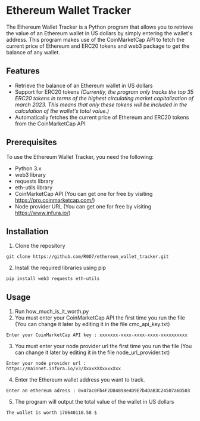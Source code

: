 # Ethereum Wallet Tracker
The Ethereum Wallet Tracker is a Python program that allows you to retrieve the value of an Ethereum wallet in US dollars by simply entering the wallet's address. This program makes use of the CoinMarketCap API to fetch the current price of Ethereum and ERC20 tokens and web3 package to get the balance of any wallet.

## Features
* Retrieve the balance of an Ethereum wallet in US dollars
* Support for ERC20 tokens _(Currently, the program only tracks the top 35 ERC20 tokens in terms of the highest circulating market capitalization of march 2023. This means that only these tokens will be included in the calculation of the wallet's total value.)_
* Automatically fetches the current price of Ethereum and ERC20 tokens from the CoinMarketCap API

## Prerequisites
To use the Ethereum Wallet Tracker, you need the following:

* Python 3.x
* web3 library
* requests library
* eth-utils library
* CoinMarketCap API (You can get one for free by visiting https://pro.coinmarketcap.com/)
* Node provider URL (You can get one for free by visiting https://www.infura.io/)

## Installation
1. Clone the repository
```
git clone https://github.com/R0D7/ethereum_wallet_tracker.git
```
2. Install the required libraries using pip
```
pip install web3 requests eth-utils
```

## Usage

1. Run how_much_is_it_worth.py 
2. You must enter your CoinMarketCap API the first time you run the file (You can change it later by editing it in the file cmc_api_key.txt)
```
Enter your CoinMarketCap API key : xxxxxxx-xxxx-xxxx-xxxx-xxxxxxxxxx
```
3. You must enter your node provider url the first time you run the file (You can change it later by editing it in the file node_url_provider.txt)
```
Enter your node provider url : https://mainnet.infura.io/v3/XxxxXXXxxxxXxx
```
4. Enter the Ethereum wallet address you want to track.
```
Enter an ethereum adress : 0x47ac0Fb4F2D84898e4D9E7b4DaB3C24507a6D503
```
5. The program will output the total value of the wallet in US dollars
```
The wallet is worth 170640110.58 $
```
